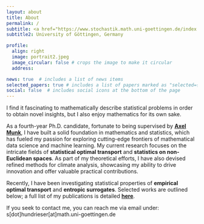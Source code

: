 ```yaml
---
layout: about
title: About
permalink: /
subtitle: <a href="https://www.stochastik.math.uni-goettingen.de/index.php?id=home&url=http%3A%2F%2Fnewmax.click&language=en"><b>Institute for Mathematical Stochastics</b></a>
subtitle2: University of Göttingen, Germany

profile:
  align: right
  image: portrait2.jpeg
  image_circular: false # crops the image to make it circular
  address: 

news: true  # includes a list of news items
selected_papers: true # includes a list of papers marked as "selected={true}"
social: false  # includes social icons at the bottom of the page
---
```



I find it fascinating to mathematically describe statistical problems in order to obtain novel insights, but I also enjoy mathematics for its own sake. 

As a fourth-year Ph.D. candidate, fortunate to being supervised by  <a href="http://www.stochastik.math.uni-goettingen.de/index.php?id=14&username=munk"><b>Axel Munk</b></a>, I have built a solid foundation in mathematics and statistics, which has fueled my passion for exploring cutting-edge frontiers of mathematical data science and machine learning. 
My current research focuses on the intricate fields of **statistical optimal transport** and **statistics on non-Euclidean spaces**. 
As part of my theoretical efforts, I have also devised refined methods for climate analysis, showcasing my ability to drive innovation and offer valuable practical contributions. 

<!-- Currently, I am in my third-year of my Ph.D. studies  where I am supervised by <a href="http://www.stochastik.math.uni-goettingen.de/index.php?id=14&username=munk"><b>Axel Munk</b></a>. My research interests lie at the intersection of mathematical theory and statistical inference.  -->

Recently, I have been investigating statistical properties of **empirical optimal transport** and **entropic surrogates**. Selected works are outlined below; a full list of my publications is detailed <a href="https://hundrieser.github.io/publications/"><b>here</b></a>. 

If you seek to contact me, you can reach me via email under: <br>
s[dot]hundrieser[at]math.uni-goettingen.de

<!-- ### What is still missing
- List of talks
- CV should be added eventually -->